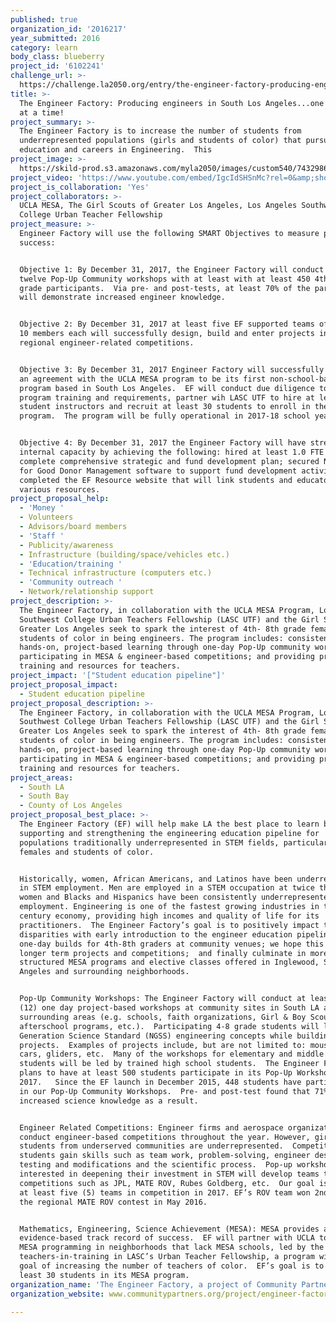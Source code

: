 ```yaml
---
published: true
organization_id: '2016217'
year_submitted: 2016
category: learn
body_class: blueberry
project_id: '6102241'
challenge_url: >-
  https://challenge.la2050.org/entry/the-engineer-factory-producing-engineers-in-south-los-angeles-one-student-at-a-time!
title: >-
  The Engineer Factory: Producing engineers in South Los Angeles...one student
  at a time!
project_summary: >-
  The Engineer Factory is to increase the number of students from
  underrepresented populations (girls and students of color) that pursue higher
  education and careers in Engineering.  This
project_image: >-
  https://skild-prod.s3.amazonaws.com/myla2050/images/custom540/7432986155741-team90.jpg
project_video: 'https://www.youtube.com/embed/IgcIdSHSnMc?rel=0&amp;showinfo=0'
project_is_collaboration: 'Yes'
project_collaborators: >-
  UCLA MESA, The Girl Scouts of Greater Los Angeles, Los Angeles Southwest
  College Urban Teacher Fellowship
project_measure: >-
  Engineer Factory will use the following SMART Objectives to measure project
  success:


  Objective 1: By December 31, 2017, the Engineer Factory will conduct at least
  twelve Pop-Up Community workshops with at least with at least 450 4th-8th
  grade participants.  Via pre- and post-tests, at least 70% of the participants
  will demonstrate increased engineer knowledge.


  Objective 2: By December 31, 2017 at least five EF supported teams of at least
  10 members each will successfully design, build and enter projects into local
  regional engineer-related competitions.


  Objective 3: By December 31, 2017 Engineer Factory will successfully execute
  an agreement with the UCLA MESA program to be its first non-school-based MESA
  program based in South Los Angeles.  EF will conduct due diligence to meet
  program training and requirements, partner wih LASC UTF to hire at least two
  student instructors and recruit at least 30 students to enroll in the EF MESA
  program.  The program will be fully operational in 2017-18 school year.


  Objective 4: By December 31, 2017 the Engineer Factory will have strengthened
  internal capacity by achieving the following: hired at least 1.0 FTE staff;
  complete comprehensive strategic and fund development plan; secured Network
  for Good Donor Management software to support fund development activities; and
  completed the EF Resource website that will link students and educators to
  various resources.
project_proposal_help:
  - 'Money '
  - Volunteers
  - Advisors/board members
  - 'Staff '
  - Publicity/awareness
  - Infrastructure (building/space/vehicles etc.)
  - 'Education/training '
  - Technical infrastructure (computers etc.)
  - 'Community outreach '
  - Network/relationship support
project_description: >-
  The Engineer Factory, in collaboration with the UCLA MESA Program, Los Angeles
  Southwest College Urban Teachers Fellowship (LASC UTF) and the Girl Scouts of
  Greater Los Angeles seek to spark the interest of 4th- 8th grade females and
  students of color in being engineers. The program includes: consistent fun,
  hands-on, project-based learning through one-day Pop-Up community workshops;
  participating in MESA & engineer-based competitions; and providing practical
  training and resources for teachers.
project_impact: '["Student education pipeline"]'
project_proposal_impact:
  - Student education pipeline
project_proposal_description: >-
  The Engineer Factory, in collaboration with the UCLA MESA Program, Los Angeles
  Southwest College Urban Teachers Fellowship (LASC UTF) and the Girl Scouts of
  Greater Los Angeles seek to spark the interest of 4th- 8th grade females and
  students of color in being engineers. The program includes: consistent fun,
  hands-on, project-based learning through one-day Pop-Up community workshops;
  participating in MESA & engineer-based competitions; and providing practical
  training and resources for teachers.
project_areas:
  - South LA
  - South Bay
  - County of Los Angeles
project_proposal_best_place: >-
  The Engineer Factory (EF) will help make LA the best place to learn by
  supporting and strengthening the engineering education pipeline for
  populations traditionally underrepresented in STEM fields, particularly
  females and students of color.  


  Historically, women, African Americans, and Latinos have been underrepresented
  in STEM employment. Men are employed in a STEM occupation at twice the rate of
  women and Blacks and Hispanics have been consistently underrepresented in STEM
  employment. Engineering is one of the fastest growing industries in this 21st
  century economy, providing high incomes and quality of life for its
  practitioners.  The Engineer Factory’s goal is to positively impact these
  disparities with early introduction to the engineer education pipeline via
  one-day builds for 4th-8th graders at community venues; we hope this leads to
  longer term projects and competitions;  and finally culminate in more
  structured MESA programs and elective classes offered in Inglewood, South Los
  Angeles and surrounding neighborhoods.


  Pop-Up Community Workshops: The Engineer Factory will conduct at least twelve
  (12) one day project-based workshops at community sites in South LA and
  surrounding areas (e.g. schools, faith organizations, Girl & Boy Scouts,
  afterschool programs, etc.).  Participating 4-8 grade students will learn Next
  Generation Science Standard (NGSS) engineering concepts while building fun
  projects.  Examples of projects include, but are not limited to: mouse trap
  cars, gliders, etc.  Many of the workshops for elementary and middle school
  students will be led by trained high school students.  The Engineer Factory
  plans to have at least 500 students participate in its Pop-Up Workshops in
  2017.   Since the EF launch in December 2015, 448 students have participated
  in our Pop-Up Community Workshops.  Pre- and post-test found that 71% had
  increased science knowledge as a result.


  Engineer Related Competitions: Engineer firms and aerospace organizations
  conduct engineer-based competitions throughout the year. However, girls and
  students from underserved communities are underrepresented.  Competitions help
  students gain skills such as team work, problem-solving, engineer design,
  testing and modifications and the scientific process.  Pop-up workshop sites
  interested in deepening their investment in STEM will develop teams to enter
  competitions such as JPL, MATE ROV, Rubes Goldberg, etc.  Our goal is to enter
  at least five (5) teams in competition in 2017. EF’s ROV team won 2nd place in
  the regional MATE ROV contest in May 2016.


  Mathematics, Engineering, Science Achievement (MESA): MESA provides a 40 year
  evidence-based track record of success.  EF will partner with UCLA to create
  MESA programming in neighborhoods that lack MESA schools, led by the
  teachers-in-training in LASC’s Urban Teacher Fellowship, a program with the
  goal of increasing the number of teachers of color.  EF’s goal is to enroll at
  least 30 students in its MESA program.
organization_name: 'The Engineer Factory, a project of Community Partners'
organization_website: www.communitypartners.org/project/engineer-factory

---
```

